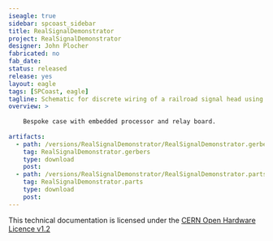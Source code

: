 ```yaml
---
iseagle: true
sidebar: spcoast_sidebar
title: RealSignalDemonstrator
project: RealSignalDemonstrator
designer: John Plocher
fabricated: no
fab_date: 
status: released
release: yes
layout: eagle
tags: [SPCoast, eagle]
tagline: Schematic for discrete wiring of a railroad signal head using an ATTiny and relays
overview: >
    
    Bespoke case with embedded processor and relay board.
    
artifacts:
  - path: /versions/RealSignalDemonstrator/RealSignalDemonstrator.gerbers.zip
    tag: RealSignalDemonstrator.gerbers
    type: download
    post: 
  - path: /versions/RealSignalDemonstrator/RealSignalDemonstrator.parts.csv
    tag: RealSignalDemonstrator.parts
    type: download
    post: 
---
```



This technical documentation is licensed under the [CERN Open Hardware Licence v1.2](http://www.ohwr.org/attachments/2388/cern_ohl_v_1_2.txt)
